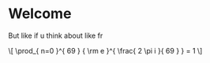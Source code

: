 # Welcome
But like if u think about like fr

\\[ \prod_{ n=0 }^{ 69 } { \rm e }^{ \frac{ 2 \pi i }{ 69 } } = 1 \\]

